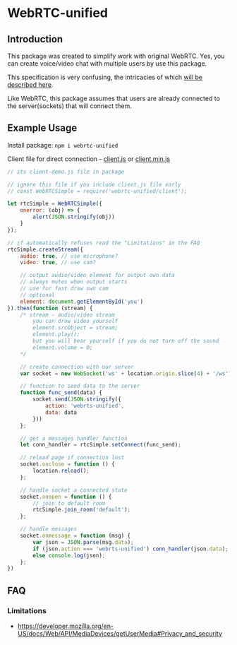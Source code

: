 # WebRTC-unified

## Introduction

This package was created to simplify work with original WebRTC. 
Yes, you can create voice/video chat with multiple users by use this package. 

This specification is very confusing, the intricacies of which [will be described here](#faq).

Like WebRTC, this package assumes that users are already connected to the server(sockets) that will connect them.

## Example Usage

Install package: `npm i webrtc-unified`

Client file for direct connection - [client.js](https://github.com/utyfua/webrtc-unified/blob/master/client.js) or [client.min.js](https://github.com/utyfua/webrtc-unified/blob/master/client.min.js)

```js
// its client-demo.js file in package

// ignore this file if you include client.js file early
// const WebRTCSimple = require('webrtc-unified/client');

let rtcSimple = WebRTCSimple({
	onerror: (obj) => {
		alert(JSON.stringify(obj))
	}
});

// if automatically refuses read the "Limitations" in the FAQ
rtcSimple.createStream({
	audio: true, // use microphone?
	video: true, // use cam?

	// output audio/video element for output own data
	// always mutes when output starts
	// use for fast draw own cam
	// optional
	element: document.getElementById('you')
}).then(function (stream) {
	/* stream - audio/video stream
		you can draw video yourself
		element.srcObject = stream;
		element.play();
		but you will hear yourself if you do not turn off the sound
		element.volume = 0;
	*/

	// create connection with our server
	var socket = new WebSocket('ws' + location.origin.slice(4) + '/ws');

	// function to send data to the server
	function func_send(data) {
		socket.send(JSON.stringify({
			action: 'webrts-unified',
			data: data
		}))
	};

	// get a messages handler function
	let conn_handler = rtcSimple.setConnect(func_send);

	// reload page if connection lost
	socket.onclose = function () {
		location.reload();
	};

	// handle socket a connected state
	socket.onopen = function () {
		// join to default room
		rtcSimple.join_room('default');
	};

	// handle messages
	socket.onmessage = function (msg) {
		var json = JSON.parse(msg.data);
		if (json.action === 'webrts-unified') conn_handler(json.data);
		else console.log(json);
	};
})
```

## FAQ

### Limitations

* https://developer.mozilla.org/en-US/docs/Web/API/MediaDevices/getUserMedia#Privacy_and_security